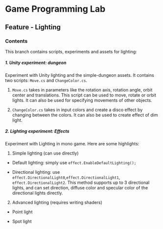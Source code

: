# Game Programming Lab

## Feature - Lighting

### Contents
This branch contains scripts, experiments and assets for lighting:

##### 1. Unity experiment: dungeon
   Experiment with Unity lighting and the simple-dungeon assets. It contains two 
   scripts: `Move.cs` and `ChangeColor.cs`.
1. `Move.cs` takes in parameters like the rotation axis, rotation angle, orbit center 
     and translations. This script can be used to move, rotate or orbit lights. It
    can also be used for specifying movements of other objects.
   
2. `ChangeColor.cs` takes in input colors and create a disco effect by changing between the colors.
     It can also be used to create effect of dim light.

    
##### 2. Lighting experiment: Effects
Experiment with Lighting in mono game. Here are some highlights:
    
1. Simple lighting (can use directly)
    
- Default lighting: simply use `effect.EnableDefaultLighting();`
    
- Directional lighting: use `effect.DirectionalLight0`,`effect.DirectionalLight1`,
    `effect.DirectionalLight2`. This method supports
    up to 3 directional lights, and can set direction, diffuse color and specular
    color of the directional lights directly.
    
2. Advanced lighting (requires writing shaders)

- Point light

- Spot light


